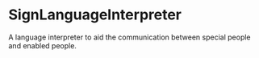 # SignLanguageInterpreter
 A language interpreter to aid the communication between special people and enabled people.
